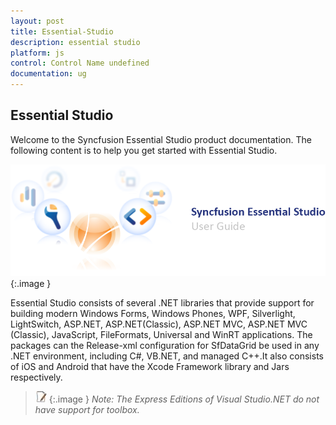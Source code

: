 ```yaml
---
layout: post
title: Essential-Studio
description: essential studio
platform: js
control: Control Name undefined
documentation: ug
---
```


## Essential Studio

Welcome to the Syncfusion Essential Studio product documentation. The following content is to help you get started with Essential Studio.



![image](Essential-Studio_images/Essential-Studio_img1.png)
{:.image }


Essential Studio consists of several .NET libraries that provide support for building modern Windows Forms, Windows Phones, WPF, Silverlight, LightSwitch, ASP.NET, ASP.NET(Classic), ASP.NET MVC, ASP.NET MVC (Classic), JavaScript, FileFormats, Universal and WinRT applications. The packages can the Release-xml configuration for SfDataGrid be used in any .NET environment, including C#, VB.NET, and managed C++.It also consists of iOS and Android that have the Xcode Framework library and Jars respectively.

> ![](Essential-Studio_images/Essential-Studio_img2.jpeg)
{:.image }
_Note: The Express Editions of Visual Studio.NET do not have support for toolbox._ 

